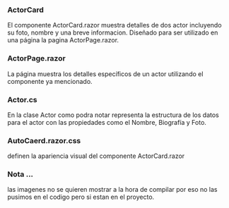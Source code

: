 ﻿### ActorCard
El componente ActorCard.razor muestra detalles de dos actor incluyendo su foto, nombre y una breve informacion. Diseñado para ser utilizado en una página la pagina ActorPage.razor.

### ActorPage.razor
La página muestra los detalles específicos de un actor utilizando el componente ya mencionado.

### Actor.cs
En la clase Actor como podra notar representa la estructura de los datos para el actor con las propiedades como el Nombre, Biografía y Foto.

### AutoCaerd.razor.css
definen la apariencia visual del componente ActorCard.razor

### Nota ...
las imagenes no se quieren mostrar a la hora de compilar por eso no las pusimos en el codigo pero si estan en el proyecto.